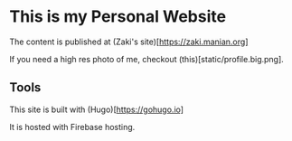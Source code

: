 # This is my Personal Website 

The content is published at (Zaki's site)[https://zaki.manian.org]

If you need a high res photo of me, checkout (this)[static/profile.big.png].

## Tools

This site is built with (Hugo)[https://gohugo.io]

It is hosted with Firebase hosting.

